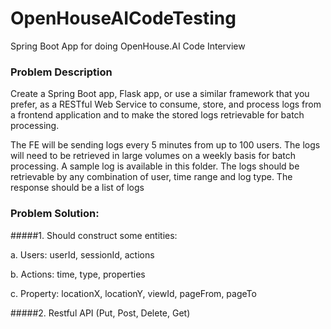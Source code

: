 # OpenHouseAICodeTesting
Spring Boot App for doing OpenHouse.AI Code Interview

### Problem Description

Create a Spring Boot app, Flask app, or use a similar framework that you prefer, as a RESTful Web Service to consume, store, and process logs from a frontend application and to make the stored logs retrievable for batch processing.

The FE will be sending logs every 5 minutes from up to 100 users. The logs will need to be retrieved in large volumes on a weekly basis for batch processing. A sample log is available in this folder. The logs should be retrievable by any combination of user, time range and log type. The response should be a list of logs


### Problem Solution: 

#####1. Should construct some entities: 

a. Users: userId, sessionId, actions

b. Actions: time, type, properties

c. Property: locationX, locationY, viewId, pageFrom, pageTo

#####2. Restful API (Put, Post, Delete, Get)

